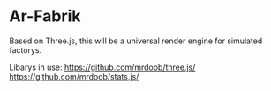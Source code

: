 # Ar-Fabrik
 
Based on Three.js, this will be a universal render engine for simulated factorys. 

Libarys in use:
https://github.com/mrdoob/three.js/
https://github.com/mrdoob/stats.js/
